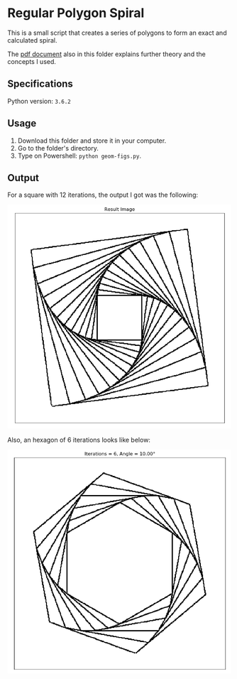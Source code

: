 # Regular Polygon Spiral

This is a small script that creates a series of polygons to form an exact and calculated spiral.<br />

The [pdf document](https://github.com/the-other-mariana/code-journal/blob/master/poly-spiral/CJ06_PolygonSpiral.pdf) also in this folder explains further theory and the concepts I used.<br />

## Specifications

Python version: `3.6.2` <br />

## Usage

1. Download this folder and store it in your computer.
2. Go to the folder's directory.
3. Type on Powershell: `python geom-figs.py`.

## Output

For a square with 12 iterations, the output I got was the following: <br />

![alt text](https://github.com/the-other-mariana/code-journal/blob/master/poly-spiral/results/square01.png?raw=true) <br />

Also, an hexagon of 6 iterations looks like below: <br />

![alt text](https://github.com/the-other-mariana/code-journal/blob/master/poly-spiral/results/hexagon_6it.png?raw=true) <br />